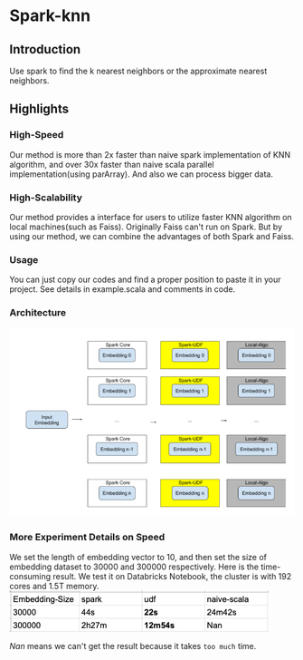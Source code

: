 # Spark-knn
## Introduction
Use spark to find the k nearest neighbors or the approximate nearest neighbors.

## Highlights
### High-Speed
Our method is more than 2x faster than naive spark implementation of KNN algorithm, and over 30x faster than naive scala parallel implementation(using parArray). 
And also we can process bigger data. 

### High-Scalability
Our method provides a interface for users to utilize faster KNN algorithm on local machines(such as Faiss).
Originally Faiss can't run on Spark. But by using our method, we can combine the advantages of both Spark and Faiss.

### Usage
You can just copy our codes and find a proper position to paste it in your project.
See details in example.scala and comments in code.

### Architecture
![Architecture](Architecture.png "Architecture")

### More Experiment Details on Speed
We set the length of embedding vector to 10, and then set the size of embedding dataset to 30000 and 300000 respectively. Here is the time-consuming result.
We test it on Databricks Notebook, the cluster is with 192 cores and 1.5T memory.
![Time-Consuming](Time-Consuming.png "Time-Consuming")

*Nan* means we can't get the result because it takes `too much` time.
